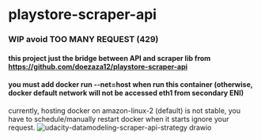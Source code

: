 # playstore-scraper-api
### WIP avoid TOO MANY REQUEST (429)
#### this project just the bridge between API and scraper lib from https://github.com/doezaza12/playstore-scraper-api
#### you must add docker run --net=host when run this container (otherwise, docker default network will not be accessed eth1 from secondary ENI)
currently, hosting docker on amazon-linux-2 (default) is not stable, you have to schedule/manually restart docker when it starts ignore your request.
![udacity-datamodeling-scraper-api-strategy drawio](https://user-images.githubusercontent.com/45708687/209457355-caba991a-151e-4b34-883b-c46d1dd24201.png)
